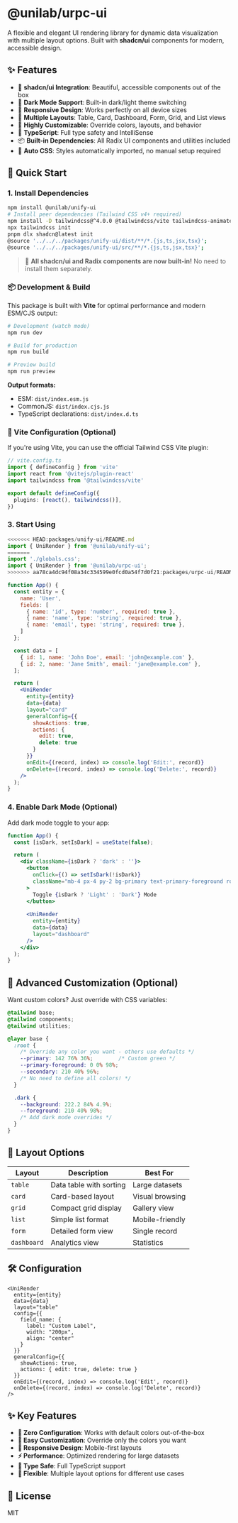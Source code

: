 # @unilab/urpc-ui

A flexible and elegant UI rendering library for dynamic data visualization with multiple layout options. Built with **shadcn/ui** components for modern, accessible design.

## ✨ Features

- 🎨 **shadcn/ui Integration**: Beautiful, accessible components out of the box
- 🌙 **Dark Mode Support**: Built-in dark/light theme switching
- 📱 **Responsive Design**: Works perfectly on all device sizes
- 🎯 **Multiple Layouts**: Table, Card, Dashboard, Form, Grid, and List views
- 🔧 **Highly Customizable**: Override colors, layouts, and behavior
- 🚀 **TypeScript**: Full type safety and IntelliSense
- 📦 **Built-in Dependencies**: All Radix UI components and utilities included
- 🎨 **Auto CSS**: Styles automatically imported, no manual setup required

## 🚀 Quick Start

### 1. Install Dependencies

```bash
npm install @unilab/unify-ui
# Install peer dependencies (Tailwind CSS v4+ required)
npm install -D tailwindcss@^4.0.0 @tailwindcss/vite tailwindcss-animate
npx tailwindcss init
pnpm dlx shadcn@latest init
@source '../../../packages/unify-ui/dist/**/*.{js,ts,jsx,tsx}'; 
@source '../../../packages/unify-ui/src/**/*.{js,ts,jsx,tsx}';
```

> 🎉 **All shadcn/ui and Radix components are now built-in!** No need to install them separately.

### 📦 Development & Build

This package is built with **Vite** for optimal performance and modern ESM/CJS output:

```bash
# Development (watch mode)
npm run dev

# Build for production
npm run build

# Preview build
npm run preview
```

**Output formats:**
- ESM: `dist/index.esm.js`
- CommonJS: `dist/index.cjs.js`
- TypeScript declarations: `dist/index.d.ts`

### 🔧 Vite Configuration (Optional)

If you're using Vite, you can use the official Tailwind CSS Vite plugin:

```typescript
// vite.config.ts
import { defineConfig } from 'vite'
import react from '@vitejs/plugin-react'
import tailwindcss from '@tailwindcss/vite'

export default defineConfig({
  plugins: [react(), tailwindcss()],
})
```

### 3. Start Using

```jsx
<<<<<<< HEAD:packages/unify-ui/README.md
import { UniRender } from '@unilab/unify-ui';
=======
import './globals.css';
import { UniRender } from '@unilab/urpc-ui';
>>>>>>> aa78ca4dc94f08a34c334599e0fcd0a54f7d0f21:packages/urpc-ui/README.md

function App() {
  const entity = {
    name: 'User',
    fields: [
      { name: 'id', type: 'number', required: true },
      { name: 'name', type: 'string', required: true },
      { name: 'email', type: 'string', required: true },
    ]
  };

  const data = [
    { id: 1, name: 'John Doe', email: 'john@example.com' },
    { id: 2, name: 'Jane Smith', email: 'jane@example.com' },
  ];

  return (
    <UniRender
      entity={entity}
      data={data}
      layout="card"
      generalConfig={{
        showActions: true,
        actions: {
          edit: true,
          delete: true
        }
      }}
      onEdit={(record, index) => console.log('Edit:', record)}
      onDelete={(record, index) => console.log('Delete:', record)}
    />
  );
}
```

### 4. Enable Dark Mode (Optional)

Add dark mode toggle to your app:

```jsx
function App() {
  const [isDark, setIsDark] = useState(false);

  return (
    <div className={isDark ? 'dark' : ''}>
      <button 
        onClick={() => setIsDark(!isDark)}
        className="mb-4 px-4 py-2 bg-primary text-primary-foreground rounded-lg"
      >
        Toggle {isDark ? 'Light' : 'Dark'} Mode
      </button>
      
      <UniRender
        entity={entity}
        data={data}
        layout="dashboard"
      />
    </div>
  );
}
```

## 🎨 Advanced Customization (Optional)

Want custom colors? Just override with CSS variables:

```css
@tailwind base;
@tailwind components;
@tailwind utilities;

@layer base {
  :root {
    /* Override any color you want - others use defaults */
    --primary: 142 76% 36%;        /* Custom green */
    --primary-foreground: 0 0% 98%;
    --secondary: 210 40% 96%;
    /* No need to define all colors! */
  }

  .dark {
    --background: 222.2 84% 4.9%;
    --foreground: 210 40% 98%;
    /* Add dark mode overrides */
  }
}
```

## 📱 Layout Options

| Layout | Description | Best For |
|--------|-------------|----------|
| `table` | Data table with sorting | Large datasets |
| `card` | Card-based layout | Visual browsing |
| `grid` | Compact grid display | Gallery view |
| `list` | Simple list format | Mobile-friendly |
| `form` | Detailed form view | Single record |
| `dashboard` | Analytics view | Statistics |

## 🛠️ Configuration

```tsx
<UniRender
  entity={entity}
  data={data}
  layout="table"
  config={{
    field_name: {
      label: "Custom Label",
      width: "200px",
      align: "center"
    }
  }}
  generalConfig={{
    showActions: true,
    actions: { edit: true, delete: true }
  }}
  onEdit={(record, index) => console.log('Edit', record)}
  onDelete={(record, index) => console.log('Delete', record)}
/>
```

## ✨ Key Features

- **🚀 Zero Configuration**: Works with default colors out-of-the-box
- **🎨 Easy Customization**: Override only the colors you want
- **📱 Responsive Design**: Mobile-first layouts
- **⚡ Performance**: Optimized rendering for large datasets
- **🔧 Type Safe**: Full TypeScript support
- **🎯 Flexible**: Multiple layout options for different use cases

## 📄 License

MIT 